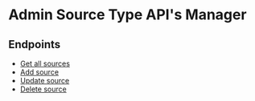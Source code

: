# Admin Source Type API's Manager

## Endpoints

* [Get all sources](get.md)
* [Add source](post.md)
* [Update source](update.md)
* [Delete source](delete.md)
